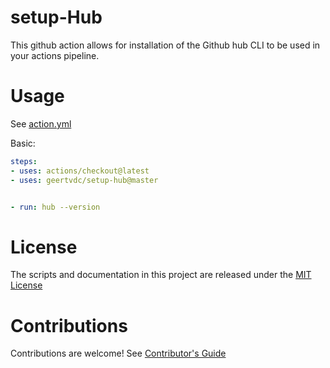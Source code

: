 # setup-Hub

This github action allows for installation of the Github hub CLI to be used in your actions pipeline.

# Usage

See [action.yml](action.yml)

Basic:
```yaml
steps:
- uses: actions/checkout@latest
- uses: geertvdc/setup-hub@master


- run: hub --version
```

# License

The scripts and documentation in this project are released under the [MIT License](LICENSE)

# Contributions

Contributions are welcome!  See [Contributor's Guide](docs/contributors.md)
